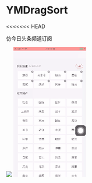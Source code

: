 # YMDragSort
<<<<<<< HEAD

仿今日头条频道订阅

![](https://gitee.com/yom/YMDragSort/raw/master/IMG_0015.gif)
![](https://github.com/youmyc/YMDragSort/blob/master/IMG_0015.gif)
